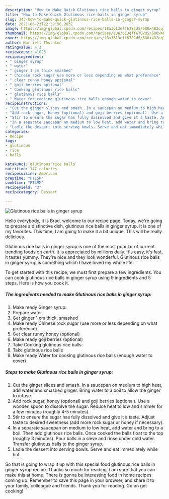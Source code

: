 ```yaml
---
description: "How to Make Quick Glutinous rice balls in ginger syrup"
title: "How to Make Quick Glutinous rice balls in ginger syrup"
slug: 343-how-to-make-quick-glutinous-rice-balls-in-ginger-syrup
date: 2021-06-23T22:39:56.203Z
image: https://img-global.cpcdn.com/recipes/18a3613eff6782d5/680x482cq70/glutinous-rice-balls-in-ginger-syrup-recipe-main-photo.jpg
thumbnail: https://img-global.cpcdn.com/recipes/18a3613eff6782d5/680x482cq70/glutinous-rice-balls-in-ginger-syrup-recipe-main-photo.jpg
cover: https://img-global.cpcdn.com/recipes/18a3613eff6782d5/680x482cq70/glutinous-rice-balls-in-ginger-syrup-recipe-main-photo.jpg
author: Harriett Thornton
ratingvalue: 4.3
reviewcount: 41623
recipeingredient:
- " Ginger syrup"
- " water"
- " ginger 1 cm thick smashed"
- " Chinese rock sugar use more or less depending on what preference"
- " clear runny honey optional"
- " goji berries optional"
- " Cooking glutinous rice balls"
- " glutinous rice balls"
- " Water for cooking glutinous rice balls enough water to cover"
recipeinstructions:
- "Cut the ginger slices and smash. In a saucepan on medium to high heat, add water and smashed ginger. Bring water to a boil to allow the ginger to infuse."
- "Add rock sugar, honey (optional) and goji berries (optional). Use a wooden spoon to dissolve the sugar. Reduce heat to low and simmer for a few minutes (roughly 4-5 minutes)."
- "Stir to ensure the sugar has fully dissolved and give it a taste. Adjust taste to desired sweetness (add more rock sugar or honey if necessary)."
- "In a separate saucepan on medium to low heat, add water and bring to a boil. Then add glutinous rice balls. Once cooked the balls float to the top (roughly 3 minutes). Pour balls in a sieve and rinse under cold water. Transfer glutinous balls to the ginger syrup."
- "Ladle the dessert into serving bowls. Serve and eat immediately while hot."
categories:
- Recipe
tags:
- glutinous
- rice
- balls

katakunci: glutinous rice balls 
nutrition: 147 calories
recipecuisine: American
preptime: "PT15M"
cooktime: "PT39M"
recipeyield: "3"
recipecategory: Dessert

---
```



![Glutinous rice balls in ginger syrup](https://img-global.cpcdn.com/recipes/18a3613eff6782d5/680x482cq70/glutinous-rice-balls-in-ginger-syrup-recipe-main-photo.jpg)

Hello everybody, it is Brad, welcome to our recipe page. Today, we're going to prepare a distinctive dish, glutinous rice balls in ginger syrup. It is one of my favorites. This time, I am going to make it a bit unique. This will be really delicious.

Glutinous rice balls in ginger syrup is one of the most popular of current trending foods on earth. It is appreciated by millions daily. It's easy, it's fast, it tastes yummy. They're nice and they look wonderful. Glutinous rice balls in ginger syrup is something which I have loved my whole life.




To get started with this recipe, we must first prepare a few ingredients. You can cook glutinous rice balls in ginger syrup using 9 ingredients and 5 steps. Here is how you cook it.

<!--inarticleads1-->

##### The ingredients needed to make Glutinous rice balls in ginger syrup:

1. Make ready  Ginger syrup:
1. Prepare  water
1. Get  ginger 1 cm thick, smashed
1. Make ready  Chinese rock sugar (use more or less depending on what preference)
1. Get  clear runny honey (optional)
1. Make ready  goji berries (optional)
1. Take  Cooking glutinous rice balls:
1. Take  glutinous rice balls
1. Make ready  Water for cooking glutinous rice balls (enough water to cover)




<!--inarticleads2-->

##### Steps to make Glutinous rice balls in ginger syrup:

1. Cut the ginger slices and smash. In a saucepan on medium to high heat, add water and smashed ginger. Bring water to a boil to allow the ginger to infuse.
1. Add rock sugar, honey (optional) and goji berries (optional). Use a wooden spoon to dissolve the sugar. Reduce heat to low and simmer for a few minutes (roughly 4-5 minutes).
1. Stir to ensure the sugar has fully dissolved and give it a taste. Adjust taste to desired sweetness (add more rock sugar or honey if necessary).
1. In a separate saucepan on medium to low heat, add water and bring to a boil. Then add glutinous rice balls. Once cooked the balls float to the top (roughly 3 minutes). Pour balls in a sieve and rinse under cold water. Transfer glutinous balls to the ginger syrup.
1. Ladle the dessert into serving bowls. Serve and eat immediately while hot.




So that is going to wrap it up with this special food glutinous rice balls in ginger syrup recipe. Thanks so much for reading. I am sure that you can make this at home. There is gonna be interesting food in home recipes coming up. Remember to save this page in your browser, and share it to your family, colleague and friends. Thank you for reading. Go on get cooking!
